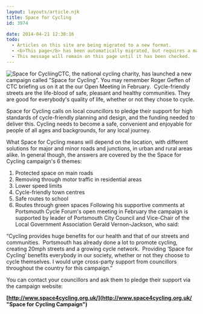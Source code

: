 ```yaml
---
layout: layouts/article.njk
title: Space for Cycling
id: 3974

date: 2014-04-21 12:30:16
todo:
  - Articles on this site are being migrated to a new format.
  - <b>This page</b> has been automatically migrated, but requires a manual check-&amp;-tune to ensure the format and links all work as expected.
  - This message will remain on this page until it has been checked.
---
```


![Space for Cycliing](http://www.pompeybug.co.uk/wp-content/uploads/2014/04/original-150x150.jpg)CTC, the national cycling charity, has launched a new campaign called "Space for Cycling". You may remember Roger Geffen of CTC briefing us on it at the our Open Meeting in February.  Cycle-friendly streets are the life-blood of safe, pleasant and healthy communities. They are good for everybody's quality of life, whether or not they chose to cycle.

Space for Cycling calls on local councillors to pledge their support for high standards of cycle-friendly planning and design, and the funding needed to deliver this. Cycling needs to become a safe, convenient and enjoyable for people of all ages and backgrounds, for any local journey.

What Space for Cycling means will depend on the location, with different solutions for major and minor roads and junctions, in urban and rural areas alike. In general though, the answers are covered by the the Space for Cycling campaign's 6 themes:

1.  Protected space on main roads
2.  Removing through motor traffic in residential areas
3.  Lower speed limits
4.  Cycle-friendly town centres
5.  Safe routes to school
6.  Routes through green spaces
Following his supportive comments at Portsmouth Cycle Forum's open meeting in February the campaign is supported by leader of Portsmouth City Council and Vice-Chair of the Local Government Association Gerald Vernon-Jackson, who said:

“Cycling provides huge benefits for our health and that of our streets and communities.  Portsmouth has already done a lot to promote cycling, creating 20mph streets and a growing cycle network.  Providing ‘Space for Cycling’ benefits everybody in our society, whether or not they choose to cycle themselves. I would urge cross-party support from councillors throughout the country for this campaign.”

You can contact your councillors and ask them to pledge their support via the campaign website:

**[http://www.space4cycling.org.uk/](http://www.space4cycling.org.uk/ "Space for Cycling Campaign")**